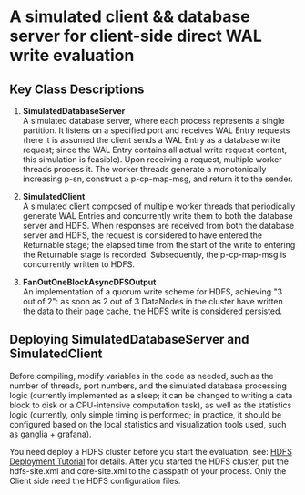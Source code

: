 # A simulated client && database server for client-side direct WAL write evaluation

## Key Class Descriptions

1. **SimulatedDatabaseServer**  
   A simulated database server, where each process represents a single partition. It listens on a specified port and receives WAL Entry requests (here it is assumed the client sends a WAL Entry as a database write request; since the WAL Entry contains all actual write request content, this simulation is feasible). Upon receiving a request, multiple worker threads process it. The worker threads generate a monotonically increasing p-sn, construct a p-cp-map-msg, and return it to the sender.

2. **SimulatedClient**  
   A simulated client composed of multiple worker threads that periodically generate WAL Entries and concurrently write them to both the database server and HDFS. When responses are received from both the database server and HDFS, the request is considered to have entered the Returnable stage; the elapsed time from the start of the write to entering the Returnable stage is recorded. Subsequently, the p-cp-map-msg is concurrently written to HDFS.

3. **FanOutOneBlockAsyncDFSOutput**  
   An implementation of a quorum write scheme for HDFS, achieving "3 out of 2": as soon as 2 out of 3 DataNodes in the cluster have written the data to their page cache, the HDFS write is considered persisted.

## Deploying SimulatedDatabaseServer and SimulatedClient

Before compiling, modify variables in the code as needed, such as the number of threads, port numbers, and the simulated database processing logic (currently implemented as a sleep; it can be changed to writing a data block to disk or a CPU-intensive computation task), as well as the statistics logic (currently, only simple timing is performed; in practice, it should be configured based on the local statistics and visualization tools used, such as ganglia + grafana).

You need deploy a HDFS cluster before you start the evaluation, see: [HDFS Deployment Tutorial](https://hadoop.apache.org/docs/stable/hadoop-project-dist/hadoop-common/SingleCluster.html) for details. After you started the HDFS cluster, put the hdfs-site.xml and core-site.xml to the classpath of your process. Only the Client side need the HDFS configuration files.
